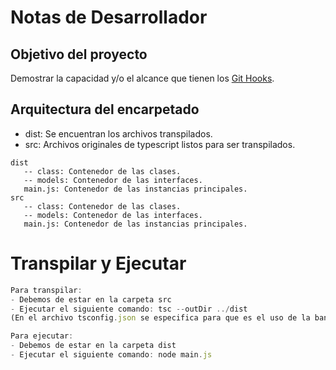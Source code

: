 # Notas de Desarrollador

## Objetivo del proyecto
Demostrar la capacidad y/o el alcance que tienen los [Git Hooks](https://git-scm.com/book/en/v2/Customizing-Git-Git-Hooks).

 ## Arquitectura del encarpetado
 - dist: Se encuentran los archivos transpilados.
 - src: Archivos originales de typescript listos para ser transpilados.
 ```
 dist
    -- class: Contenedor de las clases.
    -- models: Contenedor de las interfaces.
    main.js: Contenedor de las instancias principales.
 src
    -- class: Contenedor de las clases.
    -- models: Contenedor de las interfaces.
    main.js: Contenedor de las instancias principales.
 ```
# Transpilar y Ejecutar
```ts
Para transpilar: 
- Debemos de estar en la carpeta src
- Ejecutar el siguiente comando: tsc --outDir ../dist
(En el archivo tsconfig.json se especifica para que es el uso de la bandera outDir)
```

```js
Para ejecutar: 
- Debemos de estar en la carpeta dist
- Ejecutar el siguiente comando: node main.js
```